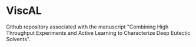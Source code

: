 # ViscAL

Github repository associated with the manuscript "Combining High Throughput Experiments and Active Learning to Characterize Deep Eutectic Solvents".
